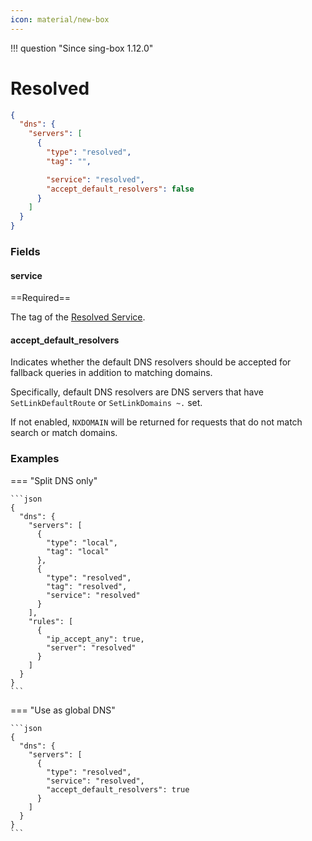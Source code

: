 ```yaml
---
icon: material/new-box
---
```


!!! question "Since sing-box 1.12.0"

# Resolved

```json
{
  "dns": {
    "servers": [
      {
        "type": "resolved",
        "tag": "",

        "service": "resolved",
        "accept_default_resolvers": false
      }
    ]
  }
}
```


### Fields

#### service

==Required==

The tag of the [Resolved Service](/configuration/service/resolved).

#### accept_default_resolvers

Indicates whether the default DNS resolvers should be accepted for fallback queries in addition to matching domains.

Specifically, default DNS resolvers are DNS servers that have `SetLinkDefaultRoute` or `SetLinkDomains ~.` set.

If not enabled, `NXDOMAIN` will be returned for requests that do not match search or match domains.

### Examples

=== "Split DNS only"

    ```json
    {
      "dns": {
        "servers": [
          {
            "type": "local",
            "tag": "local"
          },
          {
            "type": "resolved",
            "tag": "resolved",
            "service": "resolved"
          }
        ],
        "rules": [
          {
            "ip_accept_any": true,
            "server": "resolved"
          }
        ]
      }
    }
    ```

=== "Use as global DNS"

    ```json
    {
      "dns": {
        "servers": [
          {
            "type": "resolved",
            "service": "resolved",
            "accept_default_resolvers": true
          }
        ]
      }
    }
    ```
